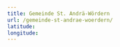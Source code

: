 ```yaml
---
title: Gemeinde St. Andrä-Wördern
url: /gemeinde-st-andrae-woerdern/
latitude: 
longitude: 
---
```

